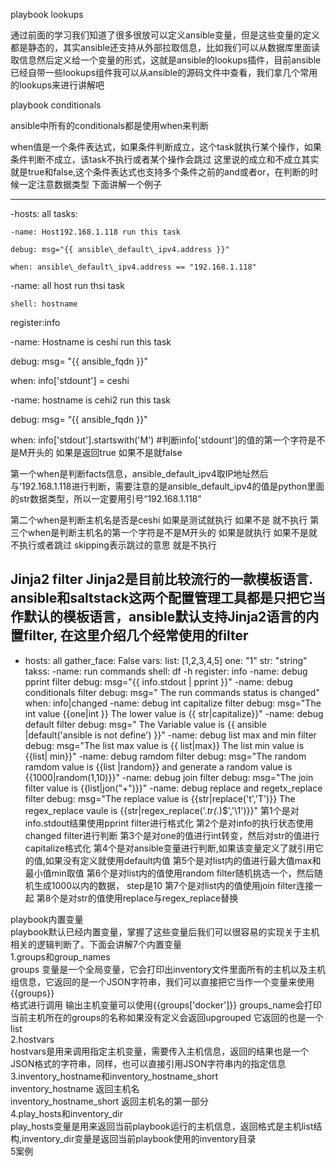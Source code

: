 playbook lookups

通过前面的学习我们知道了很多很放可以定义ansible变量，但是这些变量的定义都是静态的，其实ansible还支持从外部拉取信息，比如我们可以从数据库里面读取信息然后定义给一个变量的形式，这就是ansible的lookups插件，目前ansible已经自带一些lookups组件我可以从ansible的源码文件中查看，我们拿几个常用的lookups来进行讲解吧

playbook conditionals

ansible中所有的conditionals都是使用when来判断

when值是一个条件表达式，如果条件判断成立，这个task就执行某个操作，如果条件判断不成立，该task不执行或者某个操作会跳过 这里说的成立和不成立其实就是true和false,这个条件表达式也支持多个条件之前的and或者or，在判断的时候一定注意数据类型 下面讲解一个例子

---

-hosts: all
tasks:

```
-name: Host192.168.1.118 run this task

debug: msg="{{ ansible\_default\_ipv4.address }}"

when: ansible\_default\_ipv4.address == "192.168.1.118"
```

-name: all host run thsi task

```
shell: hostname
```

register:info

-name: Hostname is ceshi run this task

debug: msg= "{{ ansible\_fqdn }}"

when: info\['stdount'\] = ceshi

-name: hostname is cehi2 run this task

debug: msg= “{{ ansible\_fqdn }}"

when: info\['stdout'\].startswith\('M'\) \#判断info\['stdount'\]的值的第一个字符是不是M开头的 如果是返回true 如果不是就false

第一个when是判断facts信息，ansible\_default\_ipv4取IP地址然后与‘192.168.1.118进行判断，需要注意的是ansible\_default\_ipv4的值是python里面的str数据类型，所以一定要用引号“192.168.1.118”

第二个when是判断主机名是否是ceshi 如果是测试就执行 如果不是 就不执行
第三个when是判断主机名的第一个字符是不是M开头的 如果是就执行 如果不是就不执行或者跳过
skipping表示跳过的意思 就是不执行

Jinja2 filter
Jinja2是目前比较流行的一款模板语言. ansible和saltstack这两个配置管理工具都是只把它当作默认的模板语言，ansible默认支持Jinja2语言的内置filter, 在这里介绍几个经常使用的filter
---
- hosts: all
gather_face: False
vars:
list: [1,2,3,4,5]
one: "1"
str: "string"
takss:
-name: run commands
shell: df -h
register: info
-name: debug pprint filter
debug: msg="{{ info.stdout | pprint }}"
-name: debug conditionals filter
debug: msg=" The run commands status is changed"
when: info|changed
-name: debug int capitalize filter
debug: msg="The int value {{one|int }} The lower value is {{ str|capitalize}}"
-name: debug default filter
debug: msg=" The Variable value is {{ ansible |default('ansible is not define') }}"
-name: debug list max and min filter
debug: msg="The list max value is {{ list|max}} The list min value is {{list| min}}"
-name: debug ramdom filter
debug: msg="The random ramdom value is {{list |random}} and generate a random value is {{1000|random(1,10)}}"
-name: debug join filter
debug: msg="The join filter value is {{list|jon("+")}}"
-name: debug replace and regetx_replace filter
debug: msg="The replace value is {{str|replace('t','T')}} The regex_replace vaule is {{str|regex_replace('.*tr(.*)$','\\1')}}"
第1个是对info.stdout结果使用pprint filter进行格式化
第2个是对info的执行状态使用changed filter进行判断
第3个是对one的值进行int转变，然后对str的值进行capitalize格式化
第4个是对ansible变量进行判断,如果该变量定义了就引用它的值,如果没有定义就使用default内值
第5个是对list内的值进行最大值max和最小值min取值
第6个是对list内的值使用random filter随机挑选一个，然后随机生成1000以内的数据， step是10
第7个是对list内的值使用join filter连接一起
第8个是对str的值使用replace与regex_replace替换

playbook内置变量  
playbook默认已经内置变量，掌握了这些变量后我们可以很容易的实现关于主机相关的逻辑判断了。下面会讲解7个内置变量  
1.groups和group_names  
groups 变量是一个全局变量，它会打印出inventory文件里面所有的主机以及主机组信息，它返回的是一个JSON字符串，我们可以直接把它当作一个变量来使用{{groups}}  
格式进行调用 输出主机变量可以使用{{groups['docker']}} groups_name会打印当前主机所在的groups的名称如果没有定义会返回upgrouped 它返回的也是一个list  
2.hostvars  
hostvars是用来调用指定主机变量，需要传入主机信息，返回的结果也是一个JSON格式的字符串，同样，也可以直接引用JSON字符串内的指定信息  
3.inventory_hostname和inventory_hostname_short  
inventory_hostname 返回主机名  
inventory_hostname_short 返回主机名的第一部分  
4.play_hosts和inventory_dir  
play_hosts变量是用来返回当前playbook运行的主机信息，返回格式是主机list结构,inventory_dir变量是返回当前playbook使用的inventory目录  
5案例

